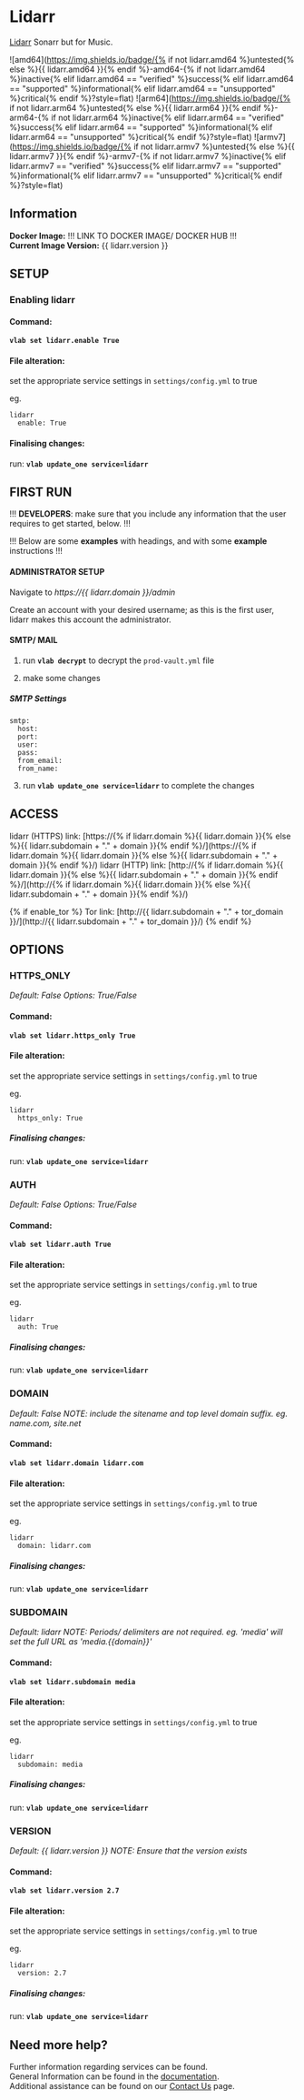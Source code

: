 # Lidarr

[Lidarr](https://lidarr.audio/) Sonarr but for Music.

![amd64](https://img.shields.io/badge/{% if not lidarr.amd64 %}untested{% else %}{{ lidarr.amd64 }}{% endif %}-amd64-{% if not lidarr.amd64 %}inactive{% elif lidarr.amd64 == "verified" %}success{% elif lidarr.amd64 == "supported" %}informational{% elif lidarr.amd64 == "unsupported" %}critical{% endif %}?style=flat)
![arm64](https://img.shields.io/badge/{% if not lidarr.arm64 %}untested{% else %}{{ lidarr.arm64 }}{% endif %}-arm64-{% if not lidarr.arm64 %}inactive{% elif lidarr.arm64 == "verified" %}success{% elif lidarr.arm64 == "supported" %}informational{% elif lidarr.arm64 == "unsupported" %}critical{% endif %}?style=flat)
![armv7](https://img.shields.io/badge/{% if not lidarr.armv7 %}untested{% else %}{{ lidarr.armv7 }}{% endif %}-armv7-{% if not lidarr.armv7 %}inactive{% elif lidarr.armv7 == "verified" %}success{% elif lidarr.armv7 == "supported" %}informational{% elif lidarr.armv7 == "unsupported" %}critical{% endif %}?style=flat)

## Information


**Docker Image:** !!! LINK TO DOCKER IMAGE/ DOCKER HUB !!!  
**Current Image Version:** {{ lidarr.version }}

## SETUP

### Enabling lidarr

#### Command:

**`vlab set lidarr.enable True`**

#### File alteration:

set the appropriate service settings in `settings/config.yml` to true

eg.
```
lidarr
  enable: True
```

#### Finalising changes:

run: **`vlab update_one service=lidarr`**

## FIRST RUN

!!! **DEVELOPERS**: make sure that you include any information that the user requires to get started, below. !!!

!!! Below are some **examples** with headings, and with some **example** instructions !!!

#### ADMINISTRATOR SETUP

Navigate to *https://{{ lidarr.domain }}/admin*

Create an account with your desired username; as this is the first user, lidarr makes this account the administrator.

#### SMTP/ MAIL

1. run **`vlab decrypt`** to decrypt the `prod-vault.yml` file

2. make some changes


##### SMTP Settings
```
smtp:
  host:
  port:
  user:
  pass:
  from_email:
  from_name:
```

3. run **`vlab update_one service=lidarr`** to complete the changes


## ACCESS

lidarr (HTTPS) link: [https://{% if lidarr.domain %}{{ lidarr.domain }}{% else %}{{ lidarr.subdomain + "." + domain }}{% endif %}/](https://{% if lidarr.domain %}{{ lidarr.domain }}{% else %}{{ lidarr.subdomain + "." + domain }}{% endif %}/)
lidarr (HTTP) link: [http://{% if lidarr.domain %}{{ lidarr.domain }}{% else %}{{ lidarr.subdomain + "." + domain }}{% endif %}/](http://{% if lidarr.domain %}{{ lidarr.domain }}{% else %}{{ lidarr.subdomain + "." + domain }}{% endif %}/)

{% if enable_tor %}
Tor link: [http://{{ lidarr.subdomain + "." + tor_domain }}/](http://{{ lidarr.subdomain + "." + tor_domain }}/)
{% endif %}

## OPTIONS

### HTTPS_ONLY
*Default: False*
*Options: True/False*

#### Command:

**`vlab set lidarr.https_only True`**

#### File alteration:

set the appropriate service settings in `settings/config.yml` to true

eg.
```
lidarr
  https_only: True
```

##### Finalising changes:

run: **`vlab update_one service=lidarr`**

### AUTH
*Default: False*
*Options: True/False*

#### Command:

**`vlab set lidarr.auth True`**

#### File alteration:

set the appropriate service settings in `settings/config.yml` to true

eg.
```
lidarr
  auth: True
```

##### Finalising changes:

run: **`vlab update_one service=lidarr`**

### DOMAIN
*Default: False*
*NOTE: include the sitename and top level domain suffix. eg. name.com, site.net*

#### Command:

**`vlab set lidarr.domain lidarr.com`**

#### File alteration:

set the appropriate service settings in `settings/config.yml` to true

eg.
```
lidarr
  domain: lidarr.com
```

##### Finalising changes:

run: **`vlab update_one service=lidarr`**

### SUBDOMAIN
*Default: lidarr*
*NOTE: Periods/ delimiters are not required. eg. 'media' will set the full URL as 'media.{{domain}}'*

#### Command:

**`vlab set lidarr.subdomain media`**

#### File alteration:

set the appropriate service settings in `settings/config.yml` to true

eg.
```
lidarr
  subdomain: media
```

##### Finalising changes:

run: **`vlab update_one service=lidarr`**

### VERSION
*Default: {{  lidarr.version  }}*
*NOTE: Ensure that the version exists*

#### Command:

**`vlab set lidarr.version 2.7`**

#### File alteration:

set the appropriate service settings in `settings/config.yml` to true

eg.
```
lidarr
  version: 2.7
```

##### Finalising changes:

run: **`vlab update_one service=lidarr`**

## Need more help?
Further information regarding services can be found. \
General Information can be found in the [documentation](https://docs.vivumlab.com). \
Additional assistance can be found on our [Contact Us](https://docs.vivumlab.com/Contact-us) page.
